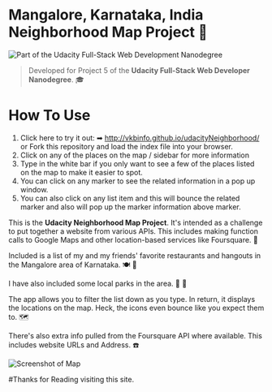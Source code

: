 # Mangalore, Karnataka, India Neighborhood Map Project 🚋

![Part of the Udacity Full-Stack Web Development Nanodegree](https://img.shields.io/badge/Udacity-FUll--STACK%20Web%20Developer%20Nanodegree-02b3e4.svg)

> Developed for Project 5 of the **Udacity Full-Stack Web Developer Nanodegree**. 🎓

# How To Use

1. Click here to try it out: ➡  <http://vkbinfo.github.io/udacityNeighborhood/> or Fork this repository and load the index file into your browser.
2. Click on any of the places on the map / sidebar for more information
3. Type in the white bar if you only want to see a few of the places listed on the map to make it easier to spot.
4. You can click on any marker to see the related information in a pop up window.
5. You can also click on any list item and this will bounce the related marker and also will pop up the marker information above marker.

This is the **Udacity Neighborhood Map Project**. It's intended as a challenge to put together a website from various APIs. This includes making function calls to Google Maps and other location-based services like Foursquare. 🔰

Included is a list of my and my friends' favorite restaurants and hangouts in the Mangalore area of Karnataka. 🍽 🍲

I have also included some local parks in the area. 🌳 🌲

The app allows you to filter the list down as you type. In return, it displays the locations on the map. Heck, the icons even bounce like you expect them to. 🗺

There's also extra info pulled from the Foursquare API where available. This includes website URLs and Address. ☎️




![Screenshot of Map](http://i.imgur.com/V73lBX0.png)



#Thanks for Reading visiting this site.
